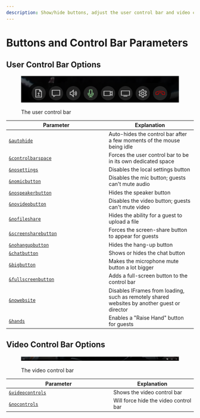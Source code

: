 ```yaml
---
description: Show/hide buttons, adjust the user control bar and video control bar
---
```


# Buttons and Control Bar Parameters

## User Control Bar Options

<div align="left">

<figure><img src="../../.gitbook/assets/image (1) (2) (6).png" alt=""><figcaption><p>The user control bar</p></figcaption></figure>

</div>

<table><thead><tr><th width="254.57142857142856">Parameter</th><th>Explanation</th></tr></thead><tbody><tr><td><a href="../../parameters-only-on-beta/and-autohide.md"><code>&#x26;autohide</code></a></td><td>Auto-hides the control bar after a few moments of the mouse being idle</td></tr><tr><td><a href="../settings-parameters/and-controlbarspace.md"><code>&#x26;controlbarspace</code></a></td><td>Forces the user control bar to be in its own dedicated space</td></tr><tr><td><a href="../../source-settings/and-nosettings.md"><code>&#x26;nosettings</code></a></td><td>Disables the local settings button</td></tr><tr><td><a href="../../viewers-settings/nomicbutton.md"><code>&#x26;nomicbutton</code></a></td><td>Disables the mic button; guests can't mute audio</td></tr><tr><td><a href="../../source-settings/and-nospeakerbutton.md"><code>&#x26;nospeakerbutton</code></a></td><td>Hides the speaker button</td></tr><tr><td><a href="../../viewers-settings/and-novideobutton.md"><code>&#x26;novideobutton</code></a></td><td>Disables the video button; guests can't mute video</td></tr><tr><td><a href="../../source-settings/nofileshare.md"><code>&#x26;nofileshare</code></a></td><td>Hides the ability for a guest to upload a file</td></tr><tr><td><a href="../settings-parameters/and-screensharebutton.md"><code>&#x26;screensharebutton</code></a></td><td>Forces the screen-share button to appear for guests</td></tr><tr><td><a href="../settings-parameters/and-nohangupbutton.md"><code>&#x26;nohangupbutton</code></a></td><td>Hides the hang-up button</td></tr><tr><td><a href="../../general-settings/chatbutton.md"><code>&#x26;chatbutton</code></a></td><td>Shows or hides the chat button</td></tr><tr><td><a href="../../newly-added-parameters/and-bigbutton.md"><code>&#x26;bigbutton</code></a></td><td>Makes the microphone mute button a lot bigger</td></tr><tr><td><a href="../settings-parameters/and-fullscreenbutton.md"><code>&#x26;fullscreenbutton</code></a></td><td>Adds a full-screen button to the control bar</td></tr><tr><td><a href="../../source-settings/nowebsite.md"><code>&#x26;nowebsite</code></a></td><td>Disables IFrames from loading, such as remotely shared websites by another guest or director</td></tr><tr><td><a href="../../source-settings/and-hands.md"><code>&#x26;hands</code></a></td><td>Enables a "Raise Hand" button for guests</td></tr></tbody></table>

## Video Control Bar Options

<div align="left">

<figure><img src="../../.gitbook/assets/image (9) (1).png" alt=""><figcaption><p>The video control bar</p></figcaption></figure>

</div>

<table><thead><tr><th width="267">Parameter</th><th>Explanation</th></tr></thead><tbody><tr><td><a href="../newly-added-parameters/and-videocontrols.md"><code>&#x26;videocontrols</code></a></td><td>Shows the video control bar</td></tr><tr><td><a href="../settings-parameters/and-nocontrols.md"><code>&#x26;nocontrols</code></a></td><td>Will force hide the video control bar</td></tr></tbody></table>
